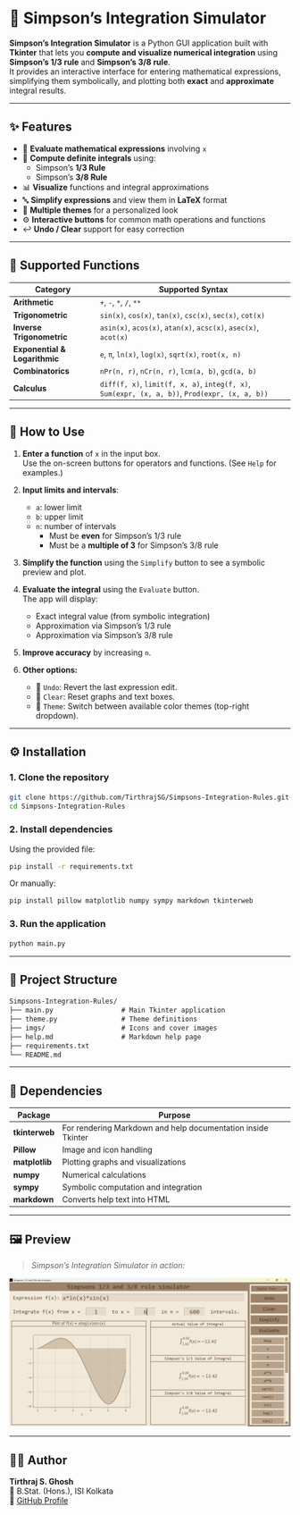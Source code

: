 # 🎯 Simpson’s Integration Simulator

**Simpson’s Integration Simulator** is a Python GUI application built with **Tkinter** that lets you **compute and visualize numerical integration** using **Simpson’s 1/3 rule** and **Simpson’s 3/8 rule**.  
It provides an interactive interface for entering mathematical expressions, simplifying them symbolically, and plotting both **exact** and **approximate** integral results.

---

## ✨ Features

- 🧮 **Evaluate mathematical expressions** involving `x`
- 📐 **Compute definite integrals** using:
  - Simpson’s **1/3 Rule**
  - Simpson’s **3/8 Rule**
- 📊 **Visualize** functions and integral approximations
- 🔤 **Simplify expressions** and view them in **LaTeX** format
- 🎨 **Multiple themes** for a personalized look
- ⚙️ **Interactive buttons** for common math operations and functions
- ↩️ **Undo / Clear** support for easy correction

---

## 🧠 Supported Functions

| Category | Supported Syntax |
|-----------|------------------|
| **Arithmetic** | `+`, `-`, `*`, `/`, `**` |
| **Trigonometric** | `sin(x)`, `cos(x)`, `tan(x)`, `csc(x)`, `sec(x)`, `cot(x)` |
| **Inverse Trigonometric** | `asin(x)`, `acos(x)`, `atan(x)`, `acsc(x)`, `asec(x)`, `acot(x)` |
| **Exponential & Logarithmic** | `e`, `π`, `ln(x)`, `log(x)`, `sqrt(x)`, `root(x, n)` |
| **Combinatorics** | `nPr(n, r)`, `nCr(n, r)`, `lcm(a, b)`, `gcd(a, b)` |
| **Calculus** | `diff(f, x)`, `limit(f, x, a)`, `integ(f, x)`, `Sum(expr, (x, a, b))`, `Prod(expr, (x, a, b))` |

---

## 🚀 How to Use

1. **Enter a function** of `x` in the input box.  
   Use the on-screen buttons for operators and functions. (See `Help` for examples.)

2. **Input limits and intervals**:
   - `a`: lower limit  
   - `b`: upper limit  
   - `n`: number of intervals  
     - Must be **even** for Simpson’s 1/3 rule  
     - Must be a **multiple of 3** for Simpson’s 3/8 rule  

3. **Simplify the function** using the `Simplify` button to see a symbolic preview and plot.

4. **Evaluate the integral** using the `Evaluate` button.  
   The app will display:
   - Exact integral value (from symbolic integration)
   - Approximation via Simpson’s 1/3 rule
   - Approximation via Simpson’s 3/8 rule

5. **Improve accuracy** by increasing `n`.

6. **Other options:**
   - 🔄 `Undo`: Revert the last expression edit.  
   - 🧹 `Clear`: Reset graphs and text boxes.  
   - 🎨 `Theme`: Switch between available color themes (top-right dropdown).

---

## ⚙️ Installation

### 1. Clone the repository
```bash
git clone https://github.com/TirthrajSG/Simpsons-Integration-Rules.git
cd Simpsons-Integration-Rules
```

### 2. Install dependencies
Using the provided file:
```bash
pip install -r requirements.txt
```
Or manually:
```bash
pip install pillow matplotlib numpy sympy markdown tkinterweb
```

### 3. Run the application
```bash
python main.py
```

---

## 📁 Project Structure
```
Simpsons-Integration-Rules/
├── main.py                 # Main Tkinter application
├── theme.py                # Theme definitions
├── imgs/                   # Icons and cover images
├── help.md                 # Markdown help page
├── requirements.txt
└── README.md
```

---

## 🧩 Dependencies

| Package | Purpose |
|----------|----------|
| **tkinterweb** | For rendering Markdown and help documentation inside Tkinter |
| **Pillow** | Image and icon handling |
| **matplotlib** | Plotting graphs and visualizations |
| **numpy** | Numerical calculations |
| **sympy** | Symbolic computation and integration |
| **markdown** | Converts help text into HTML |

---

## 🖼️ Preview

> *Simpson’s Integration Simulator in action:*
<p align="center">
  <img src="imgs/cover.png" alt="App Preview" width="600">
</p>

---

## 🧑‍💻 Author

**Tirthraj S. Ghosh**  
📍 B.Stat. (Hons.), ISI Kolkata  
🔗 [GitHub Profile](https://github.com/TirthrajSG)
